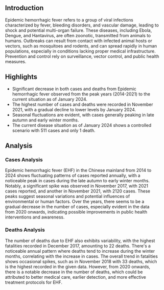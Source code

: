 ## Introduction

Epidemic hemorrhagic fever refers to a group of viral infections characterized by fever, bleeding disorders, and vascular damage, leading to shock and potential multi-organ failure. These diseases, including Ebola, Dengue, and Hantavirus, are often zoonotic, transmitted from animals to humans. Outbreaks can result from contact with infected animal hosts or vectors, such as mosquitoes and rodents, and can spread rapidly in human populations, especially in conditions lacking proper medical infrastructure. Prevention and control rely on surveillance, vector control, and public health measures.

## Highlights

- Significant decrease in both cases and deaths from Epidemic hemorrhagic fever observed from the peak years (2014-2021) to the current situation as of January 2024. <br/>
- The highest number of cases and deaths were recorded in November 2021, with a gradual decline to lower levels by January 2024. <br/>
- Seasonal fluctuations are evident, with cases generally peaking in late autumn and early winter months. <br/>
- The current disease situation as of January 2024 shows a controlled scenario with 511 cases and only 1 death.

## Analysis

### Cases Analysis
Epidemic hemorrhagic fever (EHF) in the Chinese mainland from 2014 to 2024 shows fluctuating patterns of cases reported annually, with a noticeable peak in cases during the late autumn to early winter months. Notably, a significant spike was observed in November 2017, with 2021 cases reported, and another in November 2021, with 2120 cases. These peaks suggest seasonal variations and potential influences of environmental or human factors. Over the years, there seems to be a gradual decrease in the number of cases, especially evident in the data from 2020 onwards, indicating possible improvements in public health interventions and awareness.

### Deaths Analysis
The number of deaths due to EHF also exhibits variability, with the highest fatalities recorded in December 2017, amounting to 22 deaths. There's a noticeable annual pattern where deaths tend to increase during the winter months, correlating with the increase in cases. The overall trend in fatalities shows occasional spikes, such as in November 2018 with 33 deaths, which is the highest recorded in the given data. However, from 2020 onwards, there is a notable decrease in the number of deaths, which could be attributed to better medical care, earlier detection, and more effective treatment protocols for EHF.
